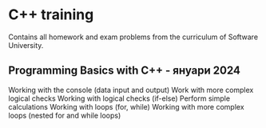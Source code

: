 # C++ training
Contains all homework and exam problems from the curriculum of Software University.

## Programming Basics with C++ - януари 2024
Working with the console (data input and output)
Work with more complex logical checks
Working with logical checks (if-else)
Perform simple calculations
Working with loops (for, while)
Working with more complex loops (nested for and while loops)
